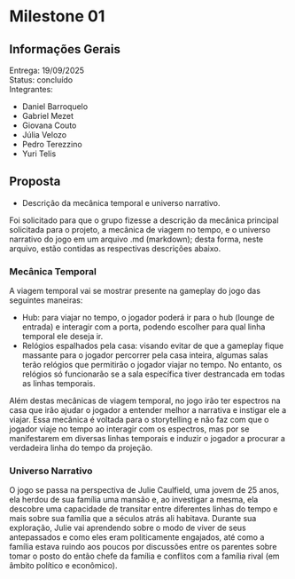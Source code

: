 # Milestone 01
## Informações Gerais
Entrega: 19/09/2025 <br>
Status: concluído <br>
Integrantes:
- Daniel Barroquelo
- Gabriel Mezet
- Giovana Couto
- Júlia Velozo
- Pedro Terezzino
- Yuri Telis <br>

## Proposta
- Descrição da mecânica temporal e universo narrativo. <br>

Foi solicitado para que o grupo fizesse a descrição da mecânica principal solicitada para o projeto, a mecânica de viagem no tempo, e o universo narrativo do jogo em um arquivo .md (markdown); desta forma, neste arquivo, estão contidas as respectivas descrições abaixo.

### Mecânica Temporal
A viagem temporal vai se mostrar presente na gameplay do jogo das seguintes maneiras:
- Hub: para viajar no tempo, o jogador poderá ir para o hub (lounge de entrada) e interagir com a porta, podendo escolher para qual linha temporal ele deseja ir.
- Relógios espalhados pela casa: visando evitar de que a gameplay fique massante para o jogador percorrer pela casa inteira, algumas salas terão relógios que permitirão o jogador viajar no tempo. No entanto, os relógios só funcionarão se a sala específica tiver destrancada em todas as linhas temporais. <br>

Além destas mecânicas de viagem temporal, no jogo irão ter espectros na casa que irão ajudar o jogador a entender melhor a narrativa e instigar ele a viajar. Essa mecânica é voltada para o storytelling e não faz com que o jogador viaje no tempo ao interagir com os espectros, mas por se manifestarem em diversas linhas temporais e induzir o jogador a procurar a verdadeira linha do tempo da projeção.

### Universo Narrativo
O jogo se passa na perspectiva de Julie Caulfield, uma jovem de 25 anos, ela herdou de sua família uma mansão e, ao investigar a mesma, ela descobre uma capacidade de transitar entre diferentes linhas do tempo e mais sobre sua família que a séculos atrás ali habitava. Durante sua exploração, Julie vai aprendendo sobre o modo de viver de seus antepassados e como eles eram politicamente engajados, até como a família estava ruindo aos poucos por discussões entre os parentes sobre tomar o posto do então chefe da família e conflitos com a família rival (em âmbito político e econômico).
